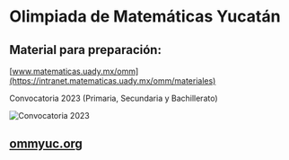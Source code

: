 # Olimpiada de Matemáticas Yucatán

## Material para preparación:
[www.matematicas.uady.mx/omm](https://intranet.matematicas.uady.mx/omm/materiales)

Convocatoria 2023 (Primaria, Secundaria y Bachillerato)

![Convocatoria 2023](https://github.com/morfismo/ommyuc-web/blob/gh-pages/archivo/2023/convocatoria2023.png "Convocatoria 2023")

## [ommyuc.org](http://ommyuc.org)
